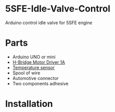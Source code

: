 # 5SFE-Idle-Valve-Control
Arduino control idle valve for 5SFE engine

# Parts
- Arduino UNO or mini
- [H-Bridge Motor Driver 1A](https://www.sparkfun.com/products/315)
- [Temperature sensor](https://www.sparkfun.com/products/14049)
- Spool of wire
- Automotive connector
- Two components adhesive

# Installation
